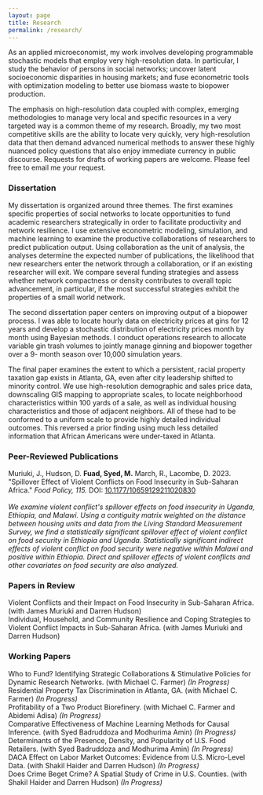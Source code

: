 ```yaml
---
layout: page
title: Research
permalink: /research/
---
```

As an applied microeconomist, my work involves developing programmable stochastic models that employ very high-resolution data. In particular, I study the behavior of persons in social networks; uncover latent socioeconomic disparities in housing markets; and fuse econometric tools with optimization modeling to better use biomass waste to biopower production. 

The emphasis on high-resolution data coupled with complex, emerging methodologies to manage very local and specific resources in a very targeted way is a common theme of my research. Broadly, my two most competitive skills are the ability to locate very quickly, very high-resolution data that then demand advanced numerical methods to answer these highly nuanced policy questions that also enjoy immediate currency in public discourse. Requests for drafts of working papers are welcome. Please feel free to email me your request.

### Dissertation <br>
My dissertation is organized around three themes. The first examines specific properties of social networks to locate opportunities to fund academic researchers strategically in order to facilitate productivity and network resilience. I use extensive econometric modeling, simulation, and machine learning to examine the productive collaborations of researchers to predict publication output. Using collaboration as the unit of analysis, the analyses determine the expected number of publications, the likelihood that new researchers enter the network through a collaboration, or if an existing researcher will exit. We compare several funding strategies and assess whether network compactness or density contributes to overall topic advancement, in particular, if the most successful strategies exhibit the properties of a small world network. 

The second dissertation paper centers on improving output of a biopower process. I was able to locate hourly data on electricity prices at gins for 12 years and develop a stochastic distribution of electricity prices month by month using Bayesian methods. I conduct operations research to allocate variable gin trash volumes to jointly manage ginning and biopower together over a 9-
month season over 10,000 simulation years. 

The final paper examines the extent to which a persistent, racial property taxation gap exists in Atlanta, GA, even after city leadership shifted to minority control. We use high-resolution demographic and sales price data, downscaling GIS mapping to appropriate scales, to locate neighborhood characteristics within 100 yards of a sale, as well as individual housing characteristics and those of adjacent neighbors. All of these had to be conformed to a uniform scale to provide highly detailed individual outcomes. This reversed a prior finding using much less detailed information that African Americans were under-taxed in Atlanta. 

### Peer-Reviewed Publications <br>
Muriuki, J., Hudson, D. **Fuad, Syed, M.** March, R., Lacombe, D. 2023. "Spillover Effect of Violent Conflicts on Food Insecurity in Sub-Saharan Africa." *Food Policy, 115.* DOI: [10.1177/10659129211020830](https://doi.org/10.1016/j.foodpol.2023.102417) <br><br>
*We examine violent conflict's spillover effects on food insecurity in Uganda, Ethiopia, and Malawi. Using a contiguity matrix weighted on the distance between housing units and data from the Living Standard Measurement Survey, we find a statistically significant spillover effect of violent conflict on food security in Ethiopia and Uganda. Statistically significant indirect effects of violent conflict on food security were negative within Malawi and positive within Ethiopia. Direct and spillover effects of violent conflicts and other covariates on food security are also analyzed.*<br> 

### Papers in Review <br> 
Violent Conflicts and their Impact on Food Insecurity in Sub-Saharan Africa. (with James Muriuki and Darren Hudson) <br> 
Individual, Household, and Community Resilience and Coping Strategies to Violent Conflict Impacts in Sub-Saharan Africa. (with James Muriuki and Darren Hudson) <br> 

### Working Papers <br> 
Who to Fund? Identifying Strategic Collaborations & Stimulative Policies for Dynamic Research Networks. (with Michael C. Farmer) *(In Progress)*<br>
Residential Property Tax Discrimination in Atlanta, GA. (with Michael C. Farmer) *(In Progress)*<br>
Profitability of a Two Product Biorefinery. (with Michael C. Farmer and Abidemi Adisa) *(In Progress)*<br> 
Comparative Effectiveness of Machine Learning Methods for Causal Inference. (with Syed Badruddoza and Modhurima Amin) *(In Progress)*<br> 
Determinants of the Presence, Density, and Popularity of U.S. Food Retailers. (with Syed Badruddoza and Modhurima Amin) *(In Progress)*<br> 
DACA Effect on Labor Market Outcomes: Evidence from U.S. Micro-Level Data. (with Shakil Haider and Darren Hudson) *(In Progress)*<br> 
Does Crime Beget Crime? A Spatial Study of Crime in U.S. Counties. (with Shakil Haider and Darren Hudson) *(In Progress)*<br> 
